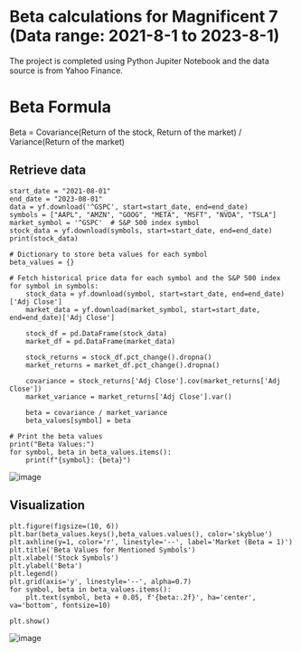 # Beta calculations for Magnificent 7 (Data range: 2021-8-1 to 2023-8-1) 
The project is completed using Python Jupiter Notebook and the data source is from Yahoo Finance. 
# Beta Formula
Beta = Covariance(Return of the stock, Return of the market) / Variance(Return of the market)
​
## Retrieve data
```
start_date = "2021-08-01"  
end_date = "2023-08-01"  
data = yf.download('^GSPC', start=start_date, end=end_date)
symbols = ["AAPL", "AMZN", "GOOG", "META", "MSFT", "NVDA", "TSLA"]
market_symbol = '^GSPC'  # S&P 500 index symbol
stock_data = yf.download(symbols, start=start_date, end=end_date)
print(stock_data)
```

```
# Dictionary to store beta values for each symbol
beta_values = {}

# Fetch historical price data for each symbol and the S&P 500 index
for symbol in symbols:
    stock_data = yf.download(symbol, start=start_date, end=end_date)['Adj Close']
    market_data = yf.download(market_symbol, start=start_date, end=end_date)['Adj Close']

    stock_df = pd.DataFrame(stock_data)
    market_df = pd.DataFrame(market_data)

    stock_returns = stock_df.pct_change().dropna()
    market_returns = market_df.pct_change().dropna()

    covariance = stock_returns['Adj Close'].cov(market_returns['Adj Close'])
    market_variance = market_returns['Adj Close'].var()

    beta = covariance / market_variance
    beta_values[symbol] = beta

# Print the beta values
print("Beta Values:")
for symbol, beta in beta_values.items():
    print(f"{symbol}: {beta}")
```
![image](https://github.com/raynachen2023/Finance_Beta-calculation/assets/128624675/19c43282-84e2-42ef-9289-c6c6c16db780)

## Visualization
```
plt.figure(figsize=(10, 6))
plt.bar(beta_values.keys(),beta_values.values(), color='skyblue')
plt.axhline(y=1, color='r', linestyle='--', label='Market (Beta = 1)')
plt.title('Beta Values for Mentioned Symbols')
plt.xlabel('Stock Symbols')
plt.ylabel('Beta')
plt.legend()
plt.grid(axis='y', linestyle='--', alpha=0.7)
for symbol, beta in beta_values.items():
    plt.text(symbol, beta + 0.05, f'{beta:.2f}', ha='center', va='bottom', fontsize=10)

plt.show()
```

![image](https://github.com/raynachen2023/Finance_Beta-calculation/assets/128624675/9ae005a9-b3fa-473a-88a0-d3829d879173)

